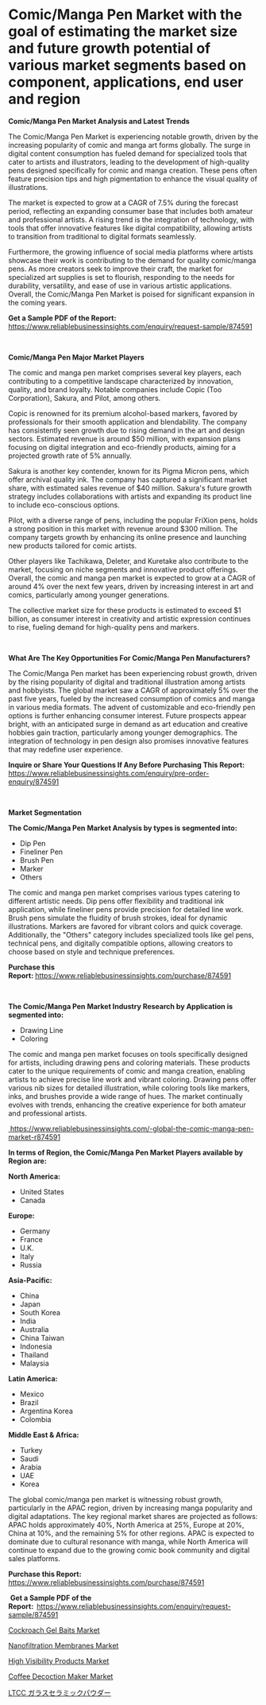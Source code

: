 <p><h1>Comic/Manga Pen Market with the goal of estimating the market size and future growth potential of various market segments based on component, applications, end user and region</h1></p><p><strong>Comic/Manga Pen Market Analysis and Latest Trends</strong></p>
<p><p>The Comic/Manga Pen Market is experiencing notable growth, driven by the increasing popularity of comic and manga art forms globally. The surge in digital content consumption has fueled demand for specialized tools that cater to artists and illustrators, leading to the development of high-quality pens designed specifically for comic and manga creation. These pens often feature precision tips and high pigmentation to enhance the visual quality of illustrations.</p><p>The market is expected to grow at a CAGR of 7.5% during the forecast period, reflecting an expanding consumer base that includes both amateur and professional artists. A rising trend is the integration of technology, with tools that offer innovative features like digital compatibility, allowing artists to transition from traditional to digital formats seamlessly.</p><p>Furthermore, the growing influence of social media platforms where artists showcase their work is contributing to the demand for quality comic/manga pens. As more creators seek to improve their craft, the market for specialized art supplies is set to flourish, responding to the needs for durability, versatility, and ease of use in various artistic applications. Overall, the Comic/Manga Pen Market is poised for significant expansion in the coming years.</p></p>
<p><strong>Get a Sample PDF of the Report:&nbsp;</strong> <a href="https://www.reliablebusinessinsights.com/enquiry/request-sample/874591">https://www.reliablebusinessinsights.com/enquiry/request-sample/874591</a></p>
<p>&nbsp;</p>
<p><strong>Comic/Manga Pen Major Market Players</strong></p>
<p><p>The comic and manga pen market comprises several key players, each contributing to a competitive landscape characterized by innovation, quality, and brand loyalty. Notable companies include Copic (Too Corporation), Sakura, and Pilot, among others.</p><p>Copic is renowned for its premium alcohol-based markers, favored by professionals for their smooth application and blendability. The company has consistently seen growth due to rising demand in the art and design sectors. Estimated revenue is around $50 million, with expansion plans focusing on digital integration and eco-friendly products, aiming for a projected growth rate of 5% annually.</p><p>Sakura is another key contender, known for its Pigma Micron pens, which offer archival quality ink. The company has captured a significant market share, with estimated sales revenue of $40 million. Sakura's future growth strategy includes collaborations with artists and expanding its product line to include eco-conscious options.</p><p>Pilot, with a diverse range of pens, including the popular FriXion pens, holds a strong position in this market with revenue around $300 million. The company targets growth by enhancing its online presence and launching new products tailored for comic artists.</p><p>Other players like Tachikawa, Deleter, and Kuretake also contribute to the market, focusing on niche segments and innovative product offerings. Overall, the comic and manga pen market is expected to grow at a CAGR of around 4% over the next few years, driven by increasing interest in art and comics, particularly among younger generations.</p><p>The collective market size for these products is estimated to exceed $1 billion, as consumer interest in creativity and artistic expression continues to rise, fueling demand for high-quality pens and markers.</p></p>
<p>&nbsp;</p>
<p><strong>What Are The Key Opportunities For Comic/Manga Pen Manufacturers?</strong></p>
<p><p>The Comic/Manga Pen market has been experiencing robust growth, driven by the rising popularity of digital and traditional illustration among artists and hobbyists. The global market saw a CAGR of approximately 5% over the past five years, fueled by the increased consumption of comics and manga in various media formats. The advent of customizable and eco-friendly pen options is further enhancing consumer interest. Future prospects appear bright, with an anticipated surge in demand as art education and creative hobbies gain traction, particularly among younger demographics. The integration of technology in pen design also promises innovative features that may redefine user experience.</p></p>
<p><strong>Inquire or Share Your Questions If Any Before Purchasing This Report:</strong> <a href="https://www.reliablebusinessinsights.com/enquiry/pre-order-enquiry/874591">https://www.reliablebusinessinsights.com/enquiry/pre-order-enquiry/874591</a></p>
<p>&nbsp;</p>
<p><strong>Market Segmentation</strong></p>
<p><strong>The Comic/Manga Pen Market Analysis by types is segmented into:</strong></p>
<p><ul><li>Dip Pen</li><li>Fineliner Pen</li><li>Brush Pen</li><li>Marker</li><li>Others</li></ul></p>
<p><p>The comic and manga pen market comprises various types catering to different artistic needs. Dip pens offer flexibility and traditional ink application, while fineliner pens provide precision for detailed line work. Brush pens simulate the fluidity of brush strokes, ideal for dynamic illustrations. Markers are favored for vibrant colors and quick coverage. Additionally, the "Others" category includes specialized tools like gel pens, technical pens, and digitally compatible options, allowing creators to choose based on style and technique preferences.</p></p>
<p><strong>Purchase this Report:&nbsp;</strong><a href="https://www.reliablebusinessinsights.com/purchase/874591">https://www.reliablebusinessinsights.com/purchase/874591</a></p>
<p>&nbsp;</p>
<p><strong>The Comic/Manga Pen Market Industry Research by Application is segmented into:</strong></p>
<p><ul><li>Drawing Line</li><li>Coloring</li></ul></p>
<p><p>The comic and manga pen market focuses on tools specifically designed for artists, including drawing pens and coloring materials. These products cater to the unique requirements of comic and manga creation, enabling artists to achieve precise line work and vibrant coloring. Drawing pens offer various nib sizes for detailed illustration, while coloring tools like markers, inks, and brushes provide a wide range of hues. The market continually evolves with trends, enhancing the creative experience for both amateur and professional artists.</p></p>
<p><a href="https://www.reliablebusinessinsights.com/-global-the-comic-manga-pen-market-r874591">&nbsp;https://www.reliablebusinessinsights.com/-global-the-comic-manga-pen-market-r874591</a></p>
<p><strong>In terms of Region, the Comic/Manga Pen Market Players available by Region are:</strong></p>
<p>
    <p> <strong> North America: </strong>
        <ul>
            <li>United States</li>
            <li>Canada</li>
        </ul>
        </p> 
    <p> <strong> Europe: </strong>
        <ul>
            <li>Germany</li>
            <li>France</li>
            <li>U.K.</li>
            <li>Italy</li>
            <li>Russia</li>
        </ul>
        </p> 
    <p> <strong> Asia-Pacific: </strong>
        <ul>
            <li>China</li>
            <li>Japan</li>
            <li>South Korea</li>
            <li>India</li>
            <li>Australia</li>
            <li>China Taiwan</li>
            <li>Indonesia</li>
            <li>Thailand</li>
            <li>Malaysia</li>
        </ul>
        </p> 
    <p> <strong> Latin America: </strong>
        <ul>
            <li>Mexico</li>
            <li>Brazil</li>
            <li>Argentina Korea</li>
            <li>Colombia</li>
        </ul>
        </p> 
    <p> <strong> Middle East & Africa: </strong>
        <ul>
            <li>Turkey</li>
            <li>Saudi</li>
            <li>Arabia</li>
            <li>UAE</li>
            <li>Korea</li>
        </ul>
    </p>
    </p>
<p><p>The global comic/manga pen market is witnessing robust growth, particularly in the APAC region, driven by increasing manga popularity and digital adaptations. The key regional market shares are projected as follows: APAC holds approximately 40%, North America at 25%, Europe at 20%, China at 10%, and the remaining 5% for other regions. APAC is expected to dominate due to cultural resonance with manga, while North America will continue to expand due to the growing comic book community and digital sales platforms.</p></p>
<p><strong>Purchase this Report: </strong><a href="https://www.reliablebusinessinsights.com/purchase/874591">https://www.reliablebusinessinsights.com/purchase/874591</a></p>
<p>&nbsp;<strong>Get a Sample PDF of the Report:&nbsp;&nbsp;</strong><a href="https://www.reliablebusinessinsights.com/enquiry/request-sample/874591">https://www.reliablebusinessinsights.com/enquiry/request-sample/874591</a></p>
<p><strong></strong></p>
<p><p><a href="https://github.com/MarilynDouglas476/Market-Research-Report-List-1/blob/main/cockroach-gel-baits-market.md">Cockroach Gel Baits Market</a></p><p><a href="https://issuu.com/reportprime-2/docs/nanofiltration-membranes-market-siz_3cd345b41c4cdd">Nanofiltration Membranes Market</a></p><p><a href="https://www.linkedin.com/pulse/high-visibility-products-market-forecasts-trends-impact-ahu6c?trackingId=M6WN6AtDRBmksqf%2FgB4kZQ%3D%3D">High Visibility Products Market</a></p><p><a href="https://github.com/MelgarBasny/Market-Research-Report-List-1/blob/main/coffee-decoction-maker-market.md">Coffee Decoction Maker Market</a></p><p><a href="https://medium.com/@ursulastark1948/ltcc-glass-ceramic-powders-market-%E3%81%AF-%E3%82%B3%E3%82%B9%E3%83%88%E7%AE%A1%E7%90%86%E3%81%A8%E5%8A%B9%E7%8E%87%E5%90%91%E4%B8%8A%E3%82%92%E5%84%AA%E5%85%88%E3%81%97%E3%81%BE%E3%81%99-%E3%81%95%E3%82%89%E3%81%AB-%E5%A0%B1%E5%91%8A%E6%9B%B8%E3%81%AF%E5%B8%82%E5%A0%B4%E3%81%AE%E9%9C%80%E8%A6%81%E9%9D%A2%E3%81%A8%E4%BE%9B%E7%B5%A6%E9%9D%A2%E3%81%AE%E4%B8%A1%E6%96%B9%E3%82%92%E3%82%AB%E3%83%90%E3%83%BC%E3%81%97%E3%81%A6%E3%81%84%E3%81%BE%E3%81%99-ltcc-376f896819bb">LTCC ガラスセラミックパウダー</a></p></p>
